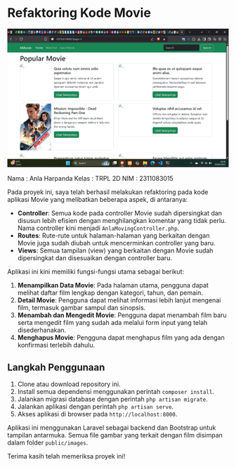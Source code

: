 # Refaktoring Kode Movie

![Hasil Tampilan](Hasil.png)

Nama  : Anla Harpanda
Kelas : TRPL 2D
NIM   : 2311083015

Pada proyek ini, saya telah berhasil melakukan refaktoring pada kode aplikasi Movie yang melibatkan beberapa aspek, di antaranya:

- **Controller**: Semua kode pada controller Movie sudah dipersingkat dan disusun lebih efisien dengan menghilangkan komentar yang tidak perlu. Nama controller kini menjadi `AnlaMovingController.php`.
- **Routes**: Rute-rute untuk halaman-halaman yang berkaitan dengan Movie juga sudah diubah untuk mencerminkan controller yang baru. 
- **Views**: Semua tampilan (view) yang berkaitan dengan Movie sudah dipersingkat dan disesuaikan dengan controller baru.

Aplikasi ini kini memiliki fungsi-fungsi utama sebagai berikut:

1. **Menampilkan Data Movie**: Pada halaman utama, pengguna dapat melihat daftar film lengkap dengan kategori, tahun, dan pemain.
2. **Detail Movie**: Pengguna dapat melihat informasi lebih lanjut mengenai film, termasuk gambar sampul dan sinopsis.
3. **Menambah dan Mengedit Movie**: Pengguna dapat menambah film baru serta mengedit film yang sudah ada melalui form input yang telah disederhanakan.
4. **Menghapus Movie**: Pengguna dapat menghapus film yang ada dengan konfirmasi terlebih dahulu.

## Langkah Penggunaan

1. Clone atau download repository ini.
2. Install semua dependensi menggunakan perintah `composer install`.
3. Jalankan migrasi database dengan perintah `php artisan migrate`.
4. Jalankan aplikasi dengan perintah `php artisan serve`.
5. Akses aplikasi di browser pada `http://localhost:8000`.

Aplikasi ini menggunakan Laravel sebagai backend dan Bootstrap untuk tampilan antarmuka. Semua file gambar yang terkait dengan film disimpan dalam folder `public/images`.

Terima kasih telah memeriksa proyek ini!
